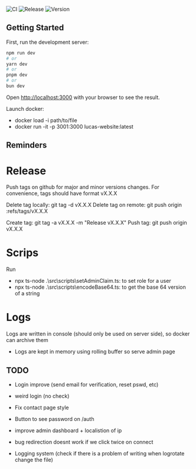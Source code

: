 ![CI](https://github.com/LucasDltg/party-website/actions/workflows/ci.yml/badge.svg)
![Release](https://github.com/LucasDltg/party-website/actions/workflows/release.yml/badge.svg)
![Version](https://img.shields.io/github/v/tag/LucasDltg/party-website?label=version)

## Getting Started

First, run the development server:

```bash
npm run dev
# or
yarn dev
# or
pnpm dev
# or
bun dev
```

Open [http://localhost:3000](http://localhost:3000) with your browser to see the result.

Launch docker:

- docker load -i path/to/file
- docker run -it -p 3001:3000 lucas-website:latest

## Reminders

# Release

Push tags on github for major and minor versions changes. For convenience, tags should have format vX.X.X

Delete tag locally: git tag -d vX.X.X
Delete tag on remote: git push origin :refs/tags/vX.X.X

Create tag: git tag -a vX.X.X -m "Release vX.X.X"
Push tag: git push origin vX.X.X

# Scrips

Run

- npx ts-node .\src\scripts\setAdminClaim.ts: to set role for a user
- npx ts-node .\src\scripts\encodeBase64.ts: to get the base 64 version of a string

# Logs

Logs are written in console (should only be used on server side), so docker can archive them

- Logs are kept in memory using rolling buffer so serve admin page

## TODO

- Login improve (send email for verification, reset pswd, etc)
- weird login (no check)
- Fix contact page style
- Button to see password on /auth
- improve admin dashboard + localistion of ip
- bug redirection doesnt work if we click twice on connect

- Logging system (check if there is a problem of writing when logrotate change the file)
